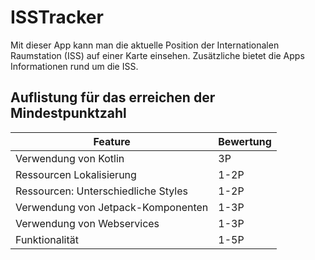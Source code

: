 # ISSTracker

Mit dieser App kann man die aktuelle Position der Internationalen Raumstation (ISS) auf einer Karte einsehen. Zusätzliche bietet die Apps Informationen rund um die ISS.

## Auflistung für das erreichen der Mindestpunktzahl
| Feature | Bewertung |
|---------|----------|
| Verwendung von Kotlin | 3P |
| Ressourcen Lokalisierung | 1-2P |
| Ressourcen: Unterschiedliche Styles | 1-2P |
| Verwendung von Jetpack-Komponenten | 1-3P |
| Verwendung von Webservices | 1-3P |
| Funktionalität | 1-5P |
